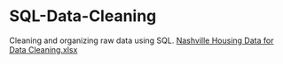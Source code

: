 # SQL-Data-Cleaning
Cleaning and organizing raw data using SQL.
[Nashville Housing Data for Data Cleaning.xlsx](https://github.com/stevoatx/SQL-Data-Cleaning/files/10799297/Nashville.Housing.Data.for.Data.Cleaning.xlsx)

